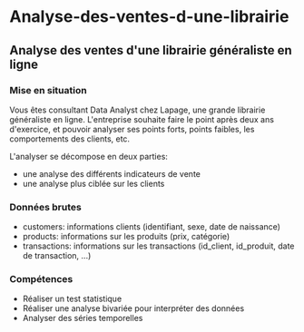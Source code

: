 # Analyse-des-ventes-d-une-librairie
## Analyse des ventes d'une librairie généraliste en ligne

### Mise en situation
Vous êtes consultant Data Analyst chez Lapage, une grande librairie généraliste en ligne. L'entreprise souhaite faire le point après deux ans d'exercice, et pouvoir analyser ses points forts, points faibles, les comportements des clients, etc.  

L'analyser se décompose en deux parties:
* une analyse des différents indicateurs de vente
* une analyse plus ciblée sur les clients

### Données brutes
* customers: informations clients (identifiant, sexe, date de naissance)
* products: informations sur les produits (prix, catégorie)
* transactions: informations sur les transactions (id_client, id_produit, date de transaction, ...)

### Compétences
* Réaliser un test statistique
* Réaliser une analyse bivariée pour interpréter des données
* Analyser des séries temporelles
